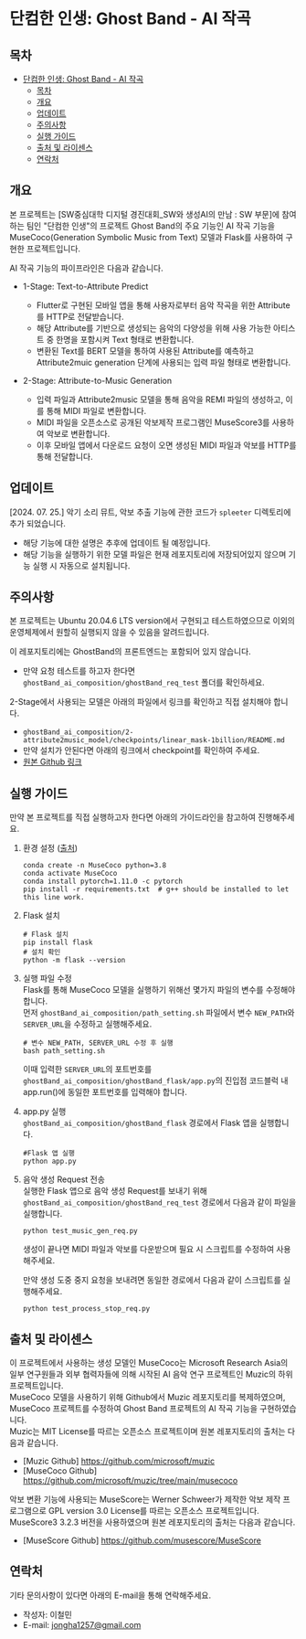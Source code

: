 # 단컴한 인생: Ghost Band - AI 작곡

## 목차
- [단컴한 인생: Ghost Band - AI 작곡](#단컴한-인생-ghost-band---ai-작곡)
  - [목차](#목차)
  - [개요](#개요)
  - [업데이트](#업데이트)
  - [주의사항](#주의사항)
  - [실행 가이드](#실행-가이드)
  - [출처 및 라이센스](#출처-및-라이센스)
  - [연락처](#연락처)


## 개요
본 프로젝트는 [SW중심대학 디지털 경진대회_SW와 생성AI의 만남 : SW 부문]에 참여하는 팀인 "단컴한 인생"의 프로젝트 Ghost Band의 주요 기능인 AI 작곡 기능을 MuseCoco(Generation Symbolic Music from Text) 모델과 Flask를 사용하여 구현한 프로젝트입니다.  
  
AI 작곡 기능의 파이프라인은 다음과 같습니다.

- 1-Stage: Text-to-Attribute Predict
  - Flutter로 구현된 모바일 앱을 통해 사용자로부터 음악 작곡을 위한 Attribute를 HTTP로 전달받습니다.
  - 해당 Attribute를 기반으로 생성되는 음악의 다양성을 위해 사용 가능한 아티스트 중 한명을 포함시켜 Text 형태로 변환합니다.  
  - 변환된 Text를 BERT 모델을 통하여 사용된 Attribute를 예측하고 Attribute2muic generation 단계에 사용되는 입력 파일 형태로 변환합니다.  

- 2-Stage: Attribute-to-Music Generation
  - 입력 파일과 Attribute2music 모델을 통해 음악을 REMI 파일의 생성하고, 이를 통해 MIDI 파일로 변환합니다.
  - MIDI 파일을 오픈소스로 공개된 악보제작 프로그램인 MuseScore3를 사용하여 악보로 변환합니다.
  - 이후 모바일 앱에서 다운로드 요청이 오면 생성된 MIDI 파일과 악보를 HTTP를 통해 전달합니다.


## 업데이트
[2024. 07. 25.] 악기 소리 뮤트, 악보 추출 기능에 관한 코드가 `spleeter` 디렉토리에 추가 되었습니다.
- 해당 기능에 대한 설명은 추후에 업데이트 될 예정입니다.
- 해당 기능을 실행하기 위한 모델 파일은 현재 레포지토리에 저장되어있지 않으며 기능 실행 시 자동으로 설치됩니다.

## 주의사항
본 프로젝트는 Ubuntu 20.04.6 LTS version에서 구현되고 테스트하였으므로 이외의 운영체제에서 원할히 실행되지 않을 수 있음을 알려드립니다.

이 레포지토리에는 GhostBand의 프론트엔드는 포함되어 있지 않습니다.  
- 만약 요청 테스트를 하고자 한다면 `ghostBand_ai_composition/ghostBand_req_test` 폴더를 확인하세요.  

2-Stage에서 사용되는 모델은 아래의 파일에서 링크를 확인하고 직접 설치해야 합니다.
- `ghostBand_ai_composition/2-attribute2music_model/checkpoints/linear_mask-1billion/README.md`
- 만약 설치가 안된다면 아래의 링크에서 checkpoint를 확인하여 주세요.
- [원본 Github 링크](https://github.com/microsoft/muzic/tree/main/musecoco#ii-attribute-to-music-generation-1)



## 실행 가이드
만약 본 프로젝트를 직접 실행하고자 한다면 아래의 가이드라인을 참고하여 진행해주세요.  

1. 환경 설정 ([출처](https://github.com/microsoft/muzic/tree/main/musecoco))
    ```
    conda create -n MuseCoco python=3.8
    conda activate MuseCoco
    conda install pytorch=1.11.0 -c pytorch
    pip install -r requirements.txt  # g++ should be installed to let this line work.
    ```

2. Flask 설치
    ```
    # Flask 설치
    pip install flask
    # 설치 확인
    python -m flask --version
    ```
3. 실행 파일 수정   
  Flask를 통해 MuseCoco 모델을 실행하기 위해선 몇가지 파일의 변수를 수정해야합니다.  
  먼저 `ghostBand_ai_composition/path_setting.sh` 파일에서 변수 `NEW_PATH`와 `SERVER_URL`을 수정하고 실행해주세요.
     ```
     # 변수 NEW_PATH, SERVER_URL 수정 후 실행
     bash path_setting.sh
     ```
    이때 입력한 `SERVER_URL`의 포트번호를 `ghostBand_ai_composition/ghostBand_flask/app.py`의 진입점 코드블럭 내 app.run()에 동일한 포트번호를 입력해야 합니다.

4. app.py 실행  
    `ghostBand_ai_composition/ghostBand_flask` 경로에서 Flask 앱을 실행합니다.
    ```
    #Flask 앱 실행
    python app.py
    ```
5. 음악 생성 Request 전송  
    실행한 Flask 앱으로 음악 생성 Request를 보내기 위해 `ghostBand_ai_composition/ghostBand_req_test` 경로에서 다음과 같이 파일을 실행합니다. 
    ```
    python test_music_gen_req.py
    ```
    생성이 끝나면 MIDI 파일과 악보를 다운받으며 필요 시 스크립트를 수정하여 사용해주세요.  
    
    만약 생성 도중 중지 요청을 보내려면 동일한 경로에서 다음과 같이 스크립트를 실행해주세요.
    ```
    python test_process_stop_req.py
    ```




## 출처 및 라이센스
이 프로젝트에서 사용하는 생성 모델인 MuseCoco는 Microsoft Research Asia의 일부 연구원들과 외부 협력자들에 의해 시작된 AI 음악 연구 프로젝트인 Muzic의 하위 프로젝트입니다.   
MuseCoco 모델을 사용하기 위해 Github에서 Muzic 레포지토리를 복제하였으며, MuseCoco 프로젝트를 수정하여 Ghost Band 프로젝트의 AI 작곡 기능을 구현하였습니다.  
Muzic는 MIT License를 따르는 오픈소스 프로젝트이며 원본 레포지토리의 출처는 다음과 같습니다.

- [Muzic Github] https://github.com/microsoft/muzic
- [MuseCoco Github] https://github.com/microsoft/muzic/tree/main/musecoco

악보 변환 기능에 사용되는 MuseScore는 Werner Schweer가 제작한 악보 제작 프로그램으로 GPL version 3.0 License를 따르는 오픈소스 프로젝트입니다.  
MuseScore3 3.2.3 버전을 사용하였으며 원본 레포지토리의 출처는 다음과 같습니다.

- [MuseScore Github] https://github.com/musescore/MuseScore

## 연락처
기타 문의사항이 있다면 아래의 E-mail을 통해 연락해주세요.  
- 작성자: 이철민  
- E-mail: jongha1257@gmail.com

